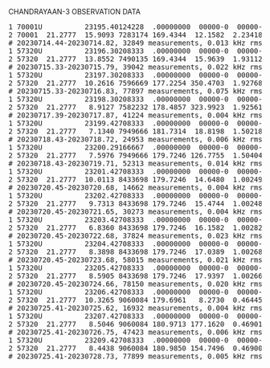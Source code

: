 CHANDRAYAAN-3 OBSERVATION DATA

<pre>1 70001U          23195.40124228  .00000000  00000-0  00000-0 0    04
2 70001  21.2777  15.9093 7283174 169.4344  12.1582  2.23418269    02
# 20230714.44-20230714.82, 32849 measurements, 0.013 kHz rms
1 57320U          23196.30208333  .00000000  00000-0  00000-0 0    03
2 57320  21.2777  13.8552 7490135 169.4344  15.9639  1.93112007    06
# 20230715.33-20230715.79, 39042 measurements, 0.022 kHz rms
1 57320U          23197.30208333  .00000000  00000-0  00000-0 0    04
2 57320  21.2777  10.2616 7596669 177.2254 350.4703  1.92768114    08
# 20230715.33-20230716.83, 77897 measurements, 0.075 kHz rms
1 57320U          23198.30208333  .00000000  00000-0  00000-0 0    05
2 57320  21.2777   8.9127 7582232 178.4857 323.9923  1.92561516    08
# 20230717.39-20230717.87, 41224 measurements, 0.004 kHz rms
1 57320U          23199.42708333  .00000000  00000-0  00000-0 0    04
2 57320  21.2777   7.1340 7949666 181.7314  18.8198  1.50218614    05
# 20230718.43-20230718.72, 24953 measurements, 0.006 kHz rms
1 57320U          23200.29166667  .00000000  00000-0  00000-0 0    00
2 57320  21.2777   7.5976 7949666 179.7246 126.7755  1.50404772    05
# 20230718.43-20230719.71, 52313 measurements, 0.014 kHz rms
1 57320U          23201.42708333  .00000000  00000-0  00000-0 0    08
2 57320  21.2777  10.0113 8433698 179.7246  14.6480  1.00249321    03
# 20230720.45-20230720.68, 14662 measurements, 0.004 kHz rms
1 57320U          23202.42708333  .00000000  00000-0  00000-0 0    09
2 57320  21.2777   9.7313 8433698 179.7246  15.4744  1.00248067    08
# 20230720.45-20230721.65, 30273 measurements, 0.004 kHz rms
1 57320U          23203.42708333  .00000000  00000-0  00000-0 0    00
2 57320  21.2777   6.8360 8433698 179.7246  16.1582  1.00282301    05
# 20230720.45-20230722.68, 37824 measurements, 0.023 kHz rms
1 57320U          23204.42708333  .00000000  00000-0  00000-0 0    01
2 57320  21.2777   8.3898 8433698 179.7246  17.0389  1.00268886    05
# 20230720.45-20230723.68, 58015 measurements, 0.021 kHz rms
1 57320U          23205.42708333  .00000000  00000-0  00000-0 0    02
2 57320  21.2777   8.5905 8433698 179.7246  17.9397  1.00266860    04
# 20230720.45-20230724.66, 78150 measurements, 0.020 kHz rms
1 57320U          23206.42708333  .00000000  00000-0  00000-0 0    03
2 57320  21.2777  10.3265 9060084 179.6961   8.2730  0.46445977    04
# 20230725.41-20230725.62, 16932 measurements, 0.004 kHz rms
1 57320U          23207.42708333  .00000000  00000-0  00000-0 0    04
2 57320  21.2777   8.5046 9060084 180.9713 177.1620  0.46901620    06
# 20230725.41-20230726.75, 47423 measurements, 0.006 kHz rms
1 57320U          23209.42708333  .00000000  00000-0  00000-0 0    06
2 57320  21.2777   8.4438 9060084 180.9850 154.7496  0.46900190    05
# 20230725.41-20230728.73, 77899 measurements, 0.005 kHz rms</pre> 

